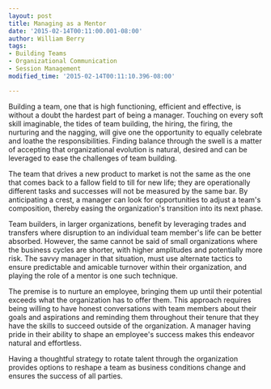 ```yaml
---
layout: post
title: Managing as a Mentor
date: '2015-02-14T00:11:00.001-08:00'
author: William Berry
tags:
- Building Teams
- Organizational Communication
- Session Management
modified_time: '2015-02-14T00:11:10.396-08:00'

---
```


Building a team, one that is high functioning, efficient and effective, is 
without a doubt the hardest part of being a manager.  Touching on every soft 
skill imaginable, the tides of team building, the hiring, the firing, the 
nurturing and the nagging, will give one the opportunity to equally celebrate 
and loathe the responsibilities.  Finding balance through the swell is a 
matter of accepting that organizational evolution is natural, desired and can 
be leveraged to ease the challenges of team building.

The team that drives a new product to market is not the same as the one 
that comes back to a fallow field to till for new life; they are operationally 
different tasks and successes will not be measured by the same bar.  By 
anticipating a crest, a manager can look for opportunities to adjust a team's 
composition, thereby easing the organization's transition into its next phase. 

Team builders, in larger organizations, benefit by leveraging trades and 
transfers where disruption to an individual team member's life can be better 
absorbed.  However, the same cannot be said of small organizations where the 
business cycles are shorter, with higher amplitudes and potentially more risk. 
 The savvy manager in that situation, must use alternate tactics to ensure 
predictable and amicable turnover within their organization, and playing the 
role of a mentor is one such technique. 

The premise is to nurture an employee, bringing them up until their 
potential exceeds what the organization has to offer them.  This approach 
requires being willing to have honest conversations with team members about 
their goals and aspirations and reminding them throughout their tenure that 
they have the skills to succeed outside of the organization.  A manager having 
pride in their ability to shape an employee's success makes this endeavor 
natural and effortless. 

Having a thoughtful strategy to rotate talent through the organization 
provides options to reshape a team as business conditions change and ensures 
the success of all parties. 
